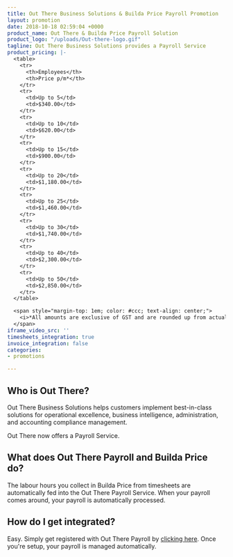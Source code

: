 ```yaml
---
title: Out There Business Solutions & Builda Price Payroll Promotion
layout: promotion
date: 2018-10-18 02:59:04 +0000
product_name: Out There & Builda Price Payroll Solution
product_logo: "/uploads/Out-there-logo.gif"
tagline: Out There Business Solutions provides a Payroll Service
product_pricing: |-
  <table>
    <tr>
      <th>Employees</th>
      <th>Price p/m*</th>
    </tr>
    <tr>
      <td>Up to 5</td>
      <td>$340.00</td>
    </tr>
    <tr>
      <td>Up to 10</td>
      <td>$620.00</td>
    </tr>
    <tr>
      <td>Up to 15</td>
      <td>$900.00</td>
    </tr>
    <tr>
      <td>Up to 20</td>
      <td>$1,180.00</td>
    </tr>
    <tr>
      <td>Up to 25</td>
      <td>$1,460.00</td>
    </tr>
    <tr>
      <td>Up to 30</td>
      <td>$1,740.00</td>
    </tr>
    <tr>
      <td>Up to 40</td>
      <td>$2,300.00</td>
    </tr>
    <tr>
      <td>Up to 50</td>
      <td>$2,850.00</td>
    </tr>
  </table>

  <span style="margin-top: 1em; color: #ccc; text-align: center;">
    <i>*All amounts are exclusive of GST and are rounded up from actual pricing.</i>
  </span>
iframe_video_src: ''
timesheets_integration: true
invoice_integration: false
categories:
- promotions

---
```

## Who is Out There?

Out There Business Solutions helps customers implement best-in-class solutions for operational excellence, business intelligence, administration, and accounting compliance management.  
  
Out There now offers a Payroll Service. 

## What does Out There Payroll and Builda Price do?

The labour hours you collect in Builda Price from timesheets are automatically fed into the Out There Payroll Service. When your payroll comes around, your payroll is automatically processed.

## How do I get integrated?

Easy. Simply get registered with Out There Payroll by [clicking here](#). Once you're setup, your payroll is managed automatically.